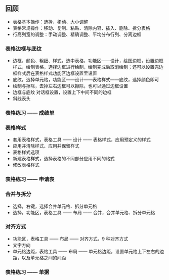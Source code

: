 ## 回顾

 - 表格基本操作：选择、移动、大小调整
 - 表格常规操作：移动、复制、粘贴、清除内容、插入、删除、拆分表格
 - 行高列宽的调整：手动调整、精确调整、平均分布行列、分离边框

### 表格边框与底纹

 - 边框，颜色、粗细、样式，选中表格，功能区——设计，绘图边框，设置边框样式，绘制表格，选择边框进行绘制，绘制完成后取消绘制；还可以设置完边框样式后在表格样式功能区边框设置里设置
 - 底纹，选择单元格，功能区——设计——表格样式——底纹，选择颜色即可
 - 绘制与擦除，去掉左右边框可以擦除，也可以通过边框设置
 - 边框与底纹 对话框设置，设置上下中间不同的边框
 - 斜线表头

### 表格练习 —— 成绩单

### 表格样式

 - 套用表格样式，表格工具 —— 设计 —— 表格样式，应用预定义的样式
 - 应用并清除样式、应用并保留样式
 - 表格样式选项
 - 新建表格样式，选择表格的不同部分应用不同的格式
 - 修改表格样式

### 表格练习 —— 申请表

### 合并与拆分

 - 选择，右键，选择合并单元格、拆分单元格
 - 选择，功能区，表格工具 —— 布局 —— 合并，合并单元格、拆分单元格

### 对齐方式

 - 功能区，表格工具 —— 布局 —— 对齐方式，9 种对齐方式
 - 文字方向
 - 单元格边距，表格工具 —— 布局 —— 单元格边距，设置单元格上下左右的边距，以及单元格之间的间距

### 表格练习 —— 单据

